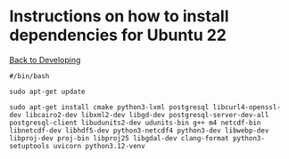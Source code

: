 # Instructions on how to install dependencies for Ubuntu 22

[Back to Developing](../../Developing.md)

```
#/bin/bash

sudo apt-get update

sudo apt-get install cmake python3-lxml postgresql libcurl4-openssl-dev libcairo2-dev libxml2-dev libgd-dev postgresql-server-dev-all postgresql-client libudunits2-dev udunits-bin g++ m4 netcdf-bin libnetcdf-dev libhdf5-dev python3-netcdf4 python3-dev libwebp-dev libproj-dev proj-bin libproj25 libgdal-dev clang-format python3-setuptools uvicorn python3.12-venv
```
